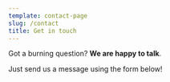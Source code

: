 ```yaml
---
template: contact-page
slug: /contact
title: Get in touch
---
```

Got a burning question? **We are happy to talk**.

Just send us a message using the form below!